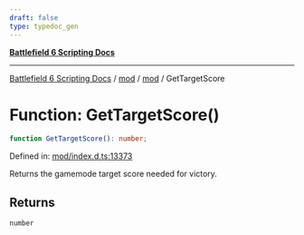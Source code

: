 ```yaml
---
draft: false
type: typedoc_gen
---
```


[**Battlefield 6 Scripting Docs**](../../../_index.md)

***

[Battlefield 6 Scripting Docs](../../../_index.md) / [mod](../../_index.md) / [mod](../_index.md) / GetTargetScore

# Function: GetTargetScore()

```ts
function GetTargetScore(): number;
```

Defined in: [mod/index.d.ts:13373](https://github.com/battlefield-portal-community/portal-docs/blob/6d87e21c5922a3efb03c634dbe98e5fe6e797672/generators/santiago/mod/index.d.ts#L13373)

Returns the gamemode target score needed for victory.

## Returns

`number`
